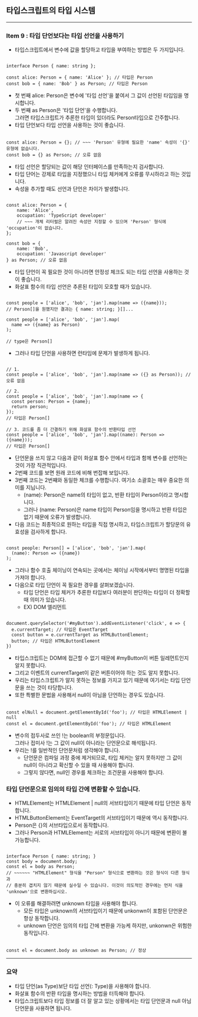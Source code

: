 ## 타입스크립트의 타입 시스템

---

### Item 9 : 타입 단언보다는 타입 선언을 사용하기

- 타입스크립트에서 변수에 값을 할당하고 타입을 부여하는 방법은 두 가지입니다.

```Ts

interface Person { name: string };

const alice: Person = { name: 'Alice' }; // 타입은 Person
const bob = { name: 'Bob' } as Person; // 타입은 Person

```

- 첫 번째 alice: Person은 변수에 '타입 선언'을 붙여서 그 값이 선언된 타입임을 명시합니다.
- 두 번째 as Person은 '타입 단언'을 수행합니다.  
  그러면 타입스크립트가 추론한 타입이 있더라도 Person타입으로 간주합니다.
- 타입 단언보다 타입 선언을 사용하는 것이 좋습니다.

```Ts

const alice: Person = {}; // ~~~ 'Person' 유형에 필요한 'name' 속성이 '{}' 유형에 없습니다.
const bob = {} as Person; // 오류 없음

```

- 타입 선언은 할당되는 값이 해당 인터페이스를 만족하는지 검사합니다.
- 타입 단어는 강제로 타입을 지정했으니 타입 체커에게 오류를 무시하라고 하는 것입니다.
- 속성을 추가할 때도 선언과 단언은 차이가 발생합니다.

```Ts

const alice: Person = {
    name: 'Alice',
    occupation: 'TypeScript developer'
    // ~~~ 개체 리터럴은 알려진 속성만 지정할 수 있으며 'Person' 형식에 'occupation'이 없습니다.
};

const bob = {
    name: 'Bob',
    occupation: 'Javascript developer'
} as Person; // 오류 없음

```

- 타입 단언이 꼭 필요한 것이 아니라면 안정성 체크도 되는 타입 선언을 사용하는 것이 좋습니다.
- 화살표 함수의 타입 선언은 추론된 타입이 모호할 때가 있습니다.

```Ts

const people = ['alice', 'bob', 'jan'].map(name => ({name}));
// Person[]을 원했지만 결과는 { name: string; }[]...

const people = ['alice', 'bob', 'jan'].map(
  name => ({name} as Person)
);

// type은 Person[]

```

- 그러나 타입 단언을 사용하면 런타임에 문제가 발생하게 됩니다.

```Ts

// 1.
const people = ['alice', 'bob', 'jan'].map(name => ({} as Person)); // 오류 없음

// 2.
const people = ['alice', 'bob', 'jan'].map(name => {
  const person: Person = {name};
  return person;
});
// 타입은 Person[]

// 3. 코드를 좀 더 간결하기 위해 화살표 함수의 반환타입 선언
const people = ['alice', 'bob', 'jan'].map((name): Person => ({name}));
// 타입은 Person[]

```

- 단언문을 쓰지 않고 다음과 같이 화살표 함수 안에서 타입과 함께 변수를 선언하는 것이 가장 직관적입니다.
- 2번째 코드를 보면 원래 코드에 비해 번잡해 보입니다.
- 3번째 코드는 2번쨰와 동일한 체크를 수행합니다. 여기소 소괄호는 매우 중요한 의미를 지닙니다.
  - (name): Person은 name의 타입이 없고, 반환 타입이 Person이라고 명시합니다.
  - 그러나 (name: Person)은 name 타입이 Person임을 명시하고 반환 타입은 없기 때문에 오류가 발생합니다.
- 다음 코드는 최종적으로 원하는 타입을 직접 명시하고, 타입스크립트가 할당문의 유효성을 검사하게 합니다.

```Ts

const people: Person[] = ['alice', 'bob', 'jan'].map(
  (name): Person => ({name})
);

```

- 그러나 함수 호출 체이닝이 연속되는 곳에서는 체이닝 시작에서부터 명명된 타입을 가져야 합니다.
- 다음으로 타입 단언이 꼭 필요한 경우를 살펴보겠습니다.
  - 타입 단언은 타입 체커가 추론한 타입보다 여러분이 판단하는 타입이 더 정확할 때 의미가 있습니다.
  - EX) DOM 엘리먼트

```Ts

document.querySelector('#myButton').addEventListener('click', e => {
  e.currentTarget; // 타입은 EventTarget
  const button = e.currentTarget as HTMLButtonElement;
  button; // 타입은 HTMLButtonElement
})

```

- 타입스크립트는 DOM에 접근할 수 없기 때문에 #myButton이 버튼 일레먼트인지 알지 못합니다.
- 그리고 이벤트의 currentTarget이 같은 버튼이어야 하는 것도 알지 못합니다.
- 우리는 타입스크립트가 알지 못하는 정보를 가지고 있기 때문에 여기서는 타입 단언문을 쓰는 것이 타당합니다.
- 또한 특별한 문법을 사용해서 null이 아님을 단언하는 경우도 있습니다.

```Ts

const elNull = document.getElementById('foo'); // 타입은 HTMLElement | null
const el = document.getElementById('foo'); // 타입은 HTMLElement

```

- 변수의 접두사로 쓰인 !는 boolean의 부정문입니다.  
  그러나 접미사 !는 그 값이 null이 아니라는 단언문으로 해석됩니다.
- 우리는 !를 일반적인 단언문처럼 생각해야 합니다.
  - 단언문은 컴파일 과정 중에 제거되므로, 타입 체커는 알지 못하지만 그 값이 null이 아니라고 확신할 수 있을 때 사용해야 합니다.
  - 그렇지 않다면, null인 경우를 체크하는 조건문을 사용해야 합니다.

### 타입 단언문으로 임의의 타입 간에 변환할 수 있습니다.

- HTMLElement는 HTMLElement | null의 서브타입이기 때문에 타입 단언은 동작합니다.
- HTMLButtonElement는 EventTarget의 서브타입이기 때문에 역시 동작합니다.
- Person은 {}의 서브타입으로서 동작합니다.
- 그러나 Person과 HTMLElement는 서로의 서브타입이 아니기 때문에 변환이 불가능합니다.

```Ts

interface Person { name: string; }
const body = document.body;
const el = body as Person;
// ~~~~~~ "HTMLElement" 형식을 "Person" 형식으로 변환하는 것은 형식이 다른 형식과
// 충분히 겹치지 않기 때문에 실수일 수 있습니다. 이것이 의도적인 경우에는 먼저 식을 'unknown'으로 변환하십시오.

```

- 이 오류를 해결하려면 unknown 타입을 사용해야 합니다.
  - 모든 타입은 unknown의 서브타입이기 때문에 unkonwn이 포함된 단언문은 항상 동작합니다.
  - unknown 단언은 임의의 타입 간에 변환을 가능케 하지만, unkonwn은 위험한 동작입니다.

```Ts

const el = document.body as unknown as Person; // 정상

```

---

### 요약

- 타입 단언(as Type)보단 타입 선언(: Type)을 사용해야 합니다.
- 화살표 함수의 반환 타입을 명시하는 방법을 터득해야 합니다.
- 타입스크립트보다 타입 정보를 더 잘 알고 있는 상황에서는 타입 단언문과 null 아님 단언문을 사용하면 됩니다.

